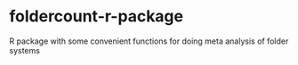 # foldercount-r-package
R package with some convenient functions for doing meta analysis of folder systems
